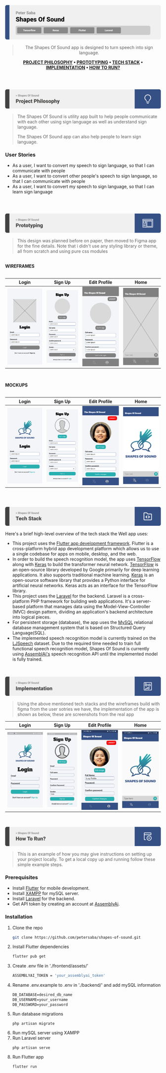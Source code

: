 <img src="./readme/title1.svg"/>

<div align="center">

> The Shapes Of Sound app is designed to turn speech into sign language.

**[PROJECT PHILOSOPHY](https://github.com/petersaba/shapes-of-sound#-project-philosophy) • [PROTOTYPING](https://github.com/petersaba/shapes-of-sound#-wireframes) • [TECH STACK](https://github.com/petersaba/shapes-of-sound#-tech-stack) • [IMPLEMENTATION](https://github.com/petersaba/shapes-of-sound#-impplementation) • [HOW TO RUN?](https://github.com/petersaba/shapes-of-sound#-how-to-run)**

</div>

<br><br>


<img src="./readme/title2.svg"/>

> The Shapes Of Sound is utility app built to help people communicate with each other using sign language as well as understand sign language.
>
> The Shapes Of Sound app can also help people to learn sign language.

### User Stories
- As a user, I want to convert my speech to sign language, so that I can communicate with people
- As a user, I want to convert other people's speech to sign language, so that I can communicate with people
- As a user, I want to convert my speech to sign language, so that I can learn sign language

<br><br>

<img src="./readme/title3.svg"/>

> This design was planned before on paper, then moved to Figma app for the fine details.
Note that i didn't use any styling library or theme, all from scratch and using pure css modules

<br>
<b>WIREFRAMES</b>
<br><br>

| Login  | Sign Up  |  Edit Profile  | Home  |
| -----------------| -----| -----------------| -----|
| ![Landing](readme/log_in_wireframe.svg) | ![Home](readme/sign_up_wireframe.svg) | ![Edit Profile](readme/profile_wireframe.svg) | ![Home](readme/homepage_wireframe.svg) |


<br>

<b>MOCKUPS</b>
<br><br>

| Login  | Sign Up  | Edit Profile  | Home  |
| -----------------| -----|-----------------| -----|
| ![Landing](readme/log_in.svg) | ![Home](readme/sign_up.svg) | ![Edit Profile](readme/profile.svg) | ![Home](readme/homepage.svg) |


<br><br>

<img src="./readme/title4.svg"/>

Here's a brief high-level overview of the tech stack the Well app uses:

- This project uses the [Flutter app development framework](https://flutter.dev/). Flutter is a cross-platform hybrid app development platform which allows us to use a single codebase for apps on mobile, desktop, and the web.
- In order to build the speech recognition model, the app uses [TensorFlow](https://www.tensorflow.org/learn) along with [Keras](https://keras.io/api/) to build the transformer neural network. [TensorFlow](https://www.tensorflow.org/learn) is an open-source library developed by Google primarily for deep learning applications. It also supports traditional machine learning. [Keras](https://keras.io/api/) is an open-source software library that provides a Python interface for artificial neural networks. Keras acts as an interface for the TensorFlow library.
- This project uses the [Laravel](https://laravel.com/docs/9.x) for the backend. Laravel is a cross-platform PHP framework for building web applications. It's a server-based platform that manages data using the Model-View-Controller (MVC) design pattern, dividing an application's backend architecture into logical pieces.
- For persistent storage (database), the app uses the [MySQL](https://www.mysql.com/) relational database management system that is based on Structured Query Language(SQL).
- The implemented speech recognition model is currently trained on the [LJSpeech](https://keithito.com/LJ-Speech-Dataset/) dataset. Due to the required time needed to train full functional speech recognition model, Shapes Of Sound is currently using [AssemblAi's](https://www.assemblyai.com/) speech recognition API until the implemented model is fully trained.


<br><br>
<img src="./readme/title5.svg"/>

> Using the above mentioned tech stacks and the wireframes build with figma from the user sotries we have, the implementation of the app is shown as below, these are screenshots from the real app

| Login  | Sign Up  | Edit Profile  | Home  |
| -----------------| -----|-----------------| -----|
| ![Landing](readme/log_in_implementation.jpg) | ![Home](readme/sign_up_implementation.jpg) | ![Edit Profile](readme/edit_profile_implementation.jpg) | ![Home](readme/homepage_implementation.jpg) |


<br><br>
<img src="./readme/title6.svg"/>


> This is an example of how you may give instructions on setting up your project locally.
To get a local copy up and running follow these simple example steps.

### Prerequisites
* Install [Flutter](https://docs.flutter.dev/get-started/install) for mobile development.
* Install [XAMPP](https://www.apachefriends.org/download.html) for mySQL server.
* Install [Laravel](https://laravel.com/docs/4.2) for the backend.
* Get API token by creating an account at [AssemblyAi](https://www.assemblyai.com/).


### Installation

1. Clone the repo
   ```sh
   git clone https://github.com/petersaba/shapes-of-sound.git
   ```
2. Install Flutter dependencies
   ```sh
   flutter pub get
   ```
3. Create .env file in './frontend/assets/'
   ```sh
   ASSEMBLYAI_TOKEN = 'your_assemblyai_token'
   ```
4. Rename .env.example to .env in './backend/' and add mySQL information
   ```
   DB_DATABASE=desired_db_name
   DB_USERNAME=your_username
   DB_PASSWORD=your_password
   ```
5. Run database migrations
   ```
   php artisan migrate
   ```
6. Run mySQL server using XAMPP
7. Run Laravel server
   ```
   php artisan serve
   ```
8. Run Flutter app
   ```
   flutter run
   ```